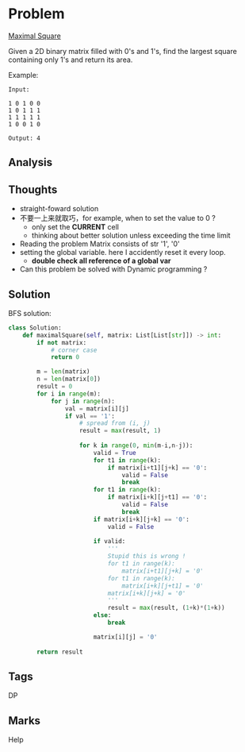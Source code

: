 # Problem
[Maximal Square](https://leetcode.com/problems/maximal-square)

Given a 2D binary matrix filled with 0's and 1's, find the largest square containing only 1's and return its area.

Example:
```
Input: 

1 0 1 0 0
1 0 1 1 1
1 1 1 1 1
1 0 0 1 0

Output: 4
```

## Analysis

## Thoughts
- straight-foward solution 
- 不要一上来就取巧，for example, when to set the value to 0 ?
    - only set the **CURRENT** cell 
    - thinking about better solution unless exceeding the time limit
- Reading the problem Matrix consists of str '1', '0'
- setting the global variable. here I accidently reset it every loop.
    - __double check all reference of a global var__
- Can this problem be solved with Dynamic programming ? 

## Solution
BFS solution: 
```python
class Solution:
    def maximalSquare(self, matrix: List[List[str]]) -> int:
        if not matrix:
            # corner case 
            return 0

        m = len(matrix)
        n = len(matrix[0])
        result = 0
        for i in range(m):
            for j in range(n):                
                val = matrix[i][j]
                if val == '1':
                    # spread from (i, j)
                    result = max(result, 1)
                    
                    for k in range(0, min(m-i,n-j)):     
                        valid = True
                        for t1 in range(k):                            
                            if matrix[i+t1][j+k] == '0':
                                valid = False
                                break
                        for t1 in range(k):
                            if matrix[i+k][j+t1] == '0':
                                valid = False
                                break
                        if matrix[i+k][j+k] == '0':
                            valid = False
                                                                            
                        if valid:
                            '''
                            Stupid this is wrong !
                            for t1 in range(k):
                                matrix[i+t1][j+k] = '0'                           
                            for t1 in range(k):
                                matrix[i+k][j+t1] = '0'                                
                            matrix[i+k][j+k] = '0'   
                            '''
                            result = max(result, (1+k)*(1+k))
                        else:
                            break

                        matrix[i][j] = '0'
                    
        return result 
```
## Tags
DP

## Marks
Help

[comment]: <timestamp:2019-07-13>
